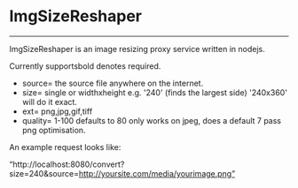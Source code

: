 # ImgSizeReshaper

---

ImgSizeReshaper is an image resizing proxy service written in nodejs.

Currently supportsbold denotes required.

- source=  the source file anywhere on the internet.
- size=  single or widthxheight e.g. '240' (finds the largest side) '240x360' will do it exact.
- ext=  png,jpg,gif,tiff
- quality=  1-100 defaults to 80 only works on jpeg, does a default 7 pass png optimisation.

An example request looks like:

“http://localhost:8080/convert?size=240&source=http://yoursite.com/media/yourimage.png”
